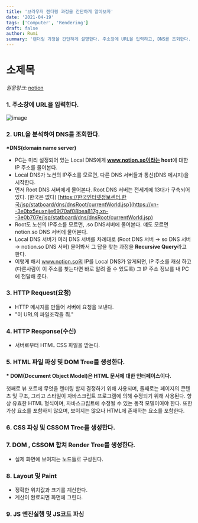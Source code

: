 ```yaml
---
title: '브라우저 렌더링 과정을 간단하게 알아보자'
date: '2021-04-19'
tags: ['Computer', 'Rendering']
draft: false
author: Rumi
summary: '렌더링 과정을 간단하게 설명한다. 주소창에 URL을 입력하고, DNS를 조회한다. HTTP메시지를 만들어 서버에 요청을 보내고, 서버로부터 응답을 받는다. HTML 파싱 및 DOM Tree를 생성한다.CSS파싱 및 CSSOM Tree를 생성한다. DOM + CSSOM 으로 Render Tree를 생성하고, Layout Paint 과정을 거친다.'
---
```


# 소제목

_원문링크_: [notion](https://www.notion.so/9f0795fd07324209bb982ac243edee66)

### 1. 주소창에 URL을 입력한다.

![image](https://www.notion.so/image/https%3A%2F%2Fs3-us-west-2.amazonaws.com%2Fsecure.notion-static.com%2F40092fe7-bb46-4c5f-93f6-6179f58bed43%2FFrame_132.png?table=block&id=79a45de2-9e97-453c-94ed-4ba2d866c7cc&width=4110&userId=&cache=v2)

### 2. URL을 분석하여 DNS를 조회한다.

**\*DNS(domain name server)**

- PC는 미리 설정되어 있는 Local DNS에게 **www.notion.so이라는 host**에 대한 IP 주소를 물어본다.
- Local DNS가 노션의 IP주소를 모르면, 다른 DNS 서버들과 통신(DNS 메시지)을 시작한다.
- 먼저 Root DNS 서버에게 물어본다. Root DNS 서버는 전세계에 13대가 구축되어 있다. (한국은 없다)
  [https://한국인터넷정보센터.한국/jsp/statboard/dns/dnsRoot/currentWorld.jsp](https://xn--3e0bx5euxnjje69i70af08bea817g.xn--3e0b707e/jsp/statboard/dns/dnsRoot/currentWorld.jsp)
- Root도 노션의 IP주소를 모르면, .so DNS서버에 물어본다. 얘도 모르면 notion.so DNS 서버에 물어본다.
- Local DNS 서버가 여러 DNS 서버를 차례대로 (Root DNS 서버 → so DNS 서버 → notion.so DNS 서버) 물어봐서 그 답을 찾는 과정을 **Recursive Query**라고 한다.
- 이렇게 해서 www.notion.so의 IP를 Local DNS가 알게되면, IP 주소를 캐싱 하고(다른사람이 이 주소를 찾는다면 바로 알려 줄 수 있도록) 그 IP 주소 정보를 내 PC에 전달해 준다.

### 3. HTTP Request(요청)

- HTTP 메시지를 만들어 서버에 요청을 보낸다.
- "이 URL의 파일조각을 줘."

### 4. HTTP Response(수신)

- 서버로부터 HTML CSS 파일을 받는다.

### 5. HTML 파일 파싱 및 DOM Tree를 생성한다.

**\* DOM(Document Object Model)은 HTML 문서에 대한 인터페이스이다.**

첫째로 뷰 포트에 무엇을 렌더링 할지 결정하기 위해 사용되며, 둘째로는 페이지의 콘텐츠 및 구조, 그리고 스타일이 자바스크립트 프로그램에 의해 수정되기 위해 사용된다. 항상 유효한 HTML 형식이며, 자바스크립트에 수정될 수 있는 동적 모델이여야 한다. 또한 가상 요소를 포함하지 않으며, 보이지는 않으나 HTML에 존재하는 요소를 포함한다.

### 6. CSS 파싱 및 CSSOM Tree를 생성한다.

### 7. DOM , CSSOM 합쳐 Render Tree를 생성한다.

- 실제 화면에 보여지는 노드들로 구성된다.

### 8. Layout 및 Paint

- 정확한 위치값과 크기를 계산한다.
- 계산이 완료되면 화면에 그린다.

### 9. JS 엔진실행 및 JS코드 파싱
